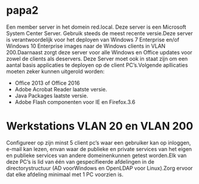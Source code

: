 # papa2

Een member server in het domein red.local.
Deze server is een Microsoft System Center Server. Gebruik steeds de meest recente versie.Deze server is verantwoordelijk voor het deployen van Windows 7 Enterprise en/of Windows 10 Enterprise images naar de Windows clients in VLAN 200.Daarnaast zorgt deze server voor alle Windows en Office updates voor zowel de clients als deservers.
Deze Server moet ook in staat zijn om een aantal basis applicaties te deployen op de client PC’s.Volgende apllicaties moeten zeker kunnen uitgerold worden:
*  Office 2013 of Office 2016
*  Adobe Acrobat Reader laatste versie.
*  Java Packages laatste versie.
*  Adobe Flash componenten voor IE en Firefox.3.6 

# Werkstations VLAN 20 en VLAN 200

Configureer op zijn minst 5 client pc’s waar een gebruiker kan op inloggen, e-mail kan lezen, envan waar de publieke en private services van het eigen en publieke services van andere domeinenkunnen getest worden.Elk van deze PC’s is lid van één van gespecifieerde afdelingen in de directorystructuur (AD voorWindows en OpenLDAP voor Linux).Zorg ervoor dat elke afdeling minimaal met 1 PC voorzien is.
